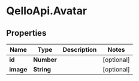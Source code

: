 # QelloApi.Avatar

## Properties
Name | Type | Description | Notes
------------ | ------------- | ------------- | -------------
**id** | **Number** |  | [optional] 
**image** | **String** |  | [optional] 



